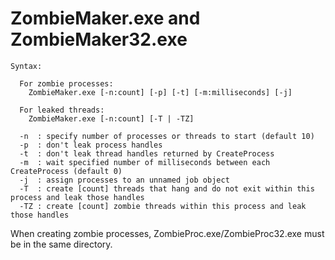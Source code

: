 # ZombieMaker.exe and ZombieMaker32.exe
```
Syntax:

  For zombie processes:
    ZombieMaker.exe [-n:count] [-p] [-t] [-m:milliseconds] [-j]

  For leaked threads:
    ZombieMaker.exe [-n:count] [-T | -TZ]

  -n  : specify number of processes or threads to start (default 10)
  -p  : don't leak process handles
  -t  : don't leak thread handles returned by CreateProcess
  -m  : wait specified number of milliseconds between each CreateProcess (default 0)
  -j  : assign processes to an unnamed job object
  -T  : create [count] threads that hang and do not exit within this process and leak those handles
  -TZ : create [count] zombie threads within this process and leak those handles
```

When creating zombie processes, ZombieProc.exe/ZombieProc32.exe must be in the same directory.
